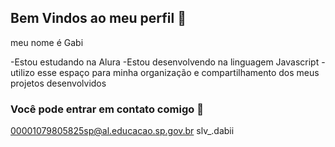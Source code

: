 ## Bem Vindos ao meu perfil 🐬

meu nome é Gabi

-Estou estudando na Alura
-Estou desenvolvendo na linguagem Javascript
-utilizo esse espaço para minha organização e compartilhamento dos meus projetos desenvolvidos

### Você pode entrar em contato comigo 📧

00001079805825sp@al.educacao.sp.gov.br
slv_.dabii
